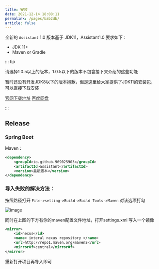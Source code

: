 ```yaml
---
title: 安装
date: 2021-12-14 18:08:11
permalink: /pages/bab2db/
article: false
---
```


全新的 `Assistant` 1.0 版本基于 JDK11，Assistant1.0 要求如下：

- JDK 11+
- Maven or Gradle

::: tip

请选择1.0.5以上的版本，1.0.5以下的版本不包含接下来介绍的这些功能

暂时还没有开发JDK8以下的版本抱歉，但是这里给大家提供了JDK11的安装包，可以直接下载安装

[官网下载地址](https://www.oracle.com/java/technologies/javase-jdk11-downloads.html)
[百度网盘](https://pan.baidu.com/s/1qwhdN7tPI25PGEEslrP4qw?pwd=q5dv)

:::

## Release

### Spring Boot

Maven：

```xml
<dependency>
    <groupId>io.github.969025903</groupId>
    <artifactId>assistant</artifactId>
    <version>最新版本</version>
</dependency>
```

### 导入失败的解决方法：

按照路径打开 `File->setting->Build->Build Tools->Maven` 对该选项打勾

![image](https://mynoteimages.oss-cn-hangzhou.aliyuncs.com/20230404052346945.png)

同时在上图的下方有你的maven配置文件地址，打开settings.xml 写入一个镜像

```xml
<mirror>
    <id>nexus</id>
    <name> interal nexus repository </name>
    <url>http://repo1.maven.org/maven2</url>
    <mirrorOf>central</mirrorOf>
</mirror>
```

重新打开项目再导入即可

